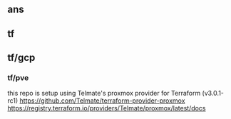 ## ans

## tf

## tf/gcp

### tf/pve
this repo is setup using Telmate's proxmox provider for Terraform (v3.0.1-rc1)
https://github.com/Telmate/terraform-provider-proxmox
https://registry.terraform.io/providers/Telmate/proxmox/latest/docs